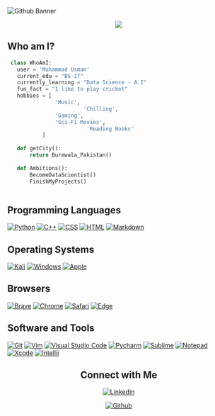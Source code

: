 
![Github Banner](banner.png)

<p align="center">
  <img src="https://readme-typing-svg.herokuapp.com?color=0d8eceF&size=30&center=true&vCenter=true&width=550&height=70&lines=Hey+There,+I'm+Muhammad+Usman;I+Love+Python+Programming;A+Tech++Enthusiast;Learning+Data+Science+And+A.I;Converts+Data+Into+Insightful+Way;A+Problem+Solver;">
</p>



## Who am I? 
<!-- [![Profile views]](https://github.com/MuhammadUsman231) -->


 ```python
  class WhoAmI:
    user = 'Muhammad Usman'
	current_edu = "BS-IT"
    currently_learning = "Data Science - A.I"
    fun_fact = "I like to play cricket"
	hobbies = [
				'Music',
                         'Chilling',
			 	'Gaming',
				'Sci-Fi Movies',
                          'Reading Books'
			]
	
	def getCity():
		return Burewala_Pakistan()
	
	def Ambitions():
		BecomeDataScientist()
		FinishMyProjects()
	
 ```


## Programming Languages

<p>
    <a href="#"><img alt="Python" src="https://img.shields.io/badge/python-3670A0?logo=python&logoColor=ffdd54"></a>
    <a href="#"><img alt="C++" src="https://img.shields.io/badge/C++%20-%2300599C.svg?logo=c%2B%2B&logoColor=white"></a>
    <a href="#"><img alt="CSS" src="https://img.shields.io/badge/CSS%20-%231572B6.svg?logo=css3&logoColor=white"></a>
    <a href="#"><img alt="HTML" src="https://img.shields.io/badge/HTML%20-%23E34F26.svg?logo=html5&logoColor=white"></a>
    <a href="#"><img alt="Markdown" src="https://img.shields.io/badge/Markdown-%23000000.svg?logo=markdown&logoColor=white"></a>
    
</p>


## Operating Systems
<p>
	<a href="#"><img alt="Kali" src="https://img.shields.io/badge/Kali_Linux-557C94?logo=kali-linux&logoColor=white"></a>
	<a href="#"><img alt="Windows" src="https://img.shields.io/badge/Windows-0078D6?logo=windows&logoColor=white"></a>
	<a href="#"><img alt="Apple" src="https://img.shields.io/badge/mac%20os-000000?logo=apple&logoColor=white"></a>
	
</p>

## Browsers
<p>
	<a href="#"><img alt="Brave" src="https://img.shields.io/badge/Brave-FB542B?logo=brave&logoColor=white"></a>
	<a href="#"><img alt="Chrome" src="https://img.shields.io/badge/Google_chrome-4285F4?logo=Google-Chrome&logoColor=white"></a>
	<a href="#"><img alt="Safari" src="https://img.shields.io/badge/Safari-FF1B2D?logo=Safari&logoColor=white"></a>
	<a href="#"><img alt="Edge" src="https://img.shields.io/badge/Microsoft_Edge-0078D7?logo=Microsoft-edge&logoColor=white"></a>
</p>


## Software and Tools
<p>
  <a href="#"><img alt="Git" src="https://img.shields.io/badge/Git%20-%23F05033.svg?logo=git&logoColor=white"></a>
	<a href="#"><img alt="Vim" src="https://img.shields.io/badge/VIM-%2311AB00.svg?logo=vim&logoColor=white"></a>
  <a href="#"><img alt="Visual Studio Code" src="https://img.shields.io/badge/Visual%20Studio%20Code-0078d7.svg?logo=visual-studio-code&logoColor=white"></a>
  <a href="#"><img alt="Pycharm" src="https://img.shields.io/badge/pycharm-143?logo=pycharm&logoColor=black&color=green&labelColor=green"></a>
	<a href="#"><img alt="Sublime" src="https://img.shields.io/badge/sublime_text-%23575757.svg?logo=sublime-text&logoColor=important"></a>
	<a href="#"><img alt="Notepad" src="https://img.shields.io/badge/Notepad++-90E59A.svg?logo=notepad%2B%2B&logoColor=black"></a>
	<a href="#"><img alt="Xcode" src="https://img.shields.io/badge/Xcode-007ACC?for-the-badge&logo=xcode&logoColor=white"></a>
	<a href="#"><img alt="Intellij" src="https://img.shields.io/badge/IntelliJ&nbsp;IDEA-000000.svg?logo=intellij-idea&logoColor=white"></a>
</p>



<h2 align="center"> Connect with Me</h2>

<p align="center">
  <a href="https://www.linkedin.com/in/muhammad-usman-112a70238/"><img alt="Linkedin" title="Muhammad-usman Linkedin" src="https://img.shields.io/badge/LinkedIn-112a70238?style=for-the-badge&logo=linkedin&logoColor=white"></a>
 </p>
 
<p align="center">
 <a href="https://github.com/MuhammadUsman231"><img alt="Github" title="MuhammadUsman231 Github" src="https://img.shields.io/badge/github-%23121011.svg?style=for-the-badge&logo=github&logoColor=white"></a>
</p>



